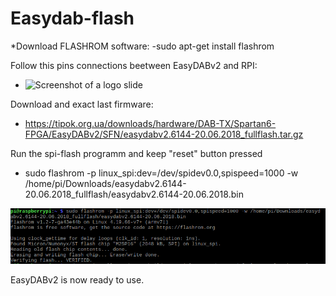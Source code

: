 # Easydab-flash

*Download FLASHROM software:
 -sudo apt-get install flashrom 
 
 Follow this pins connections beetween EasyDABv2 and RPI:
 
 - ![Screenshot of a logo slide](https://raw.githubusercontent.com/fabcd14/PadTool/master/img/example_logo.jpg) 
 
 Download and exact last firmware:
 - https://tipok.org.ua/downloads/hardware/DAB-TX/Spartan6-FPGA/EasyDABv2/SFN/easydabv2.6144-20.06.2018_fullflash.tar.gz
 
 
 Run the spi-flash programm and keep "reset" button pressed
 
 - sudo flashrom -p linux_spi:dev=/dev/spidev0.0,spispeed=1000 -w /home/pi/Downloads/easydabv2.6144-20.06.2018_fullflash/easydabv2.6144-20.06.2018.bin
 
 ![Screenshot of a logo slide](flash1.png) 
 
 EasyDABv2 is now ready to use.
 
 
